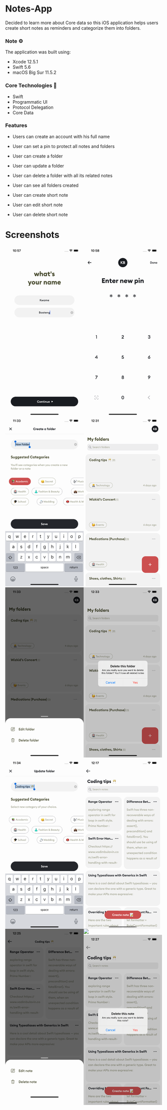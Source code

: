 # Notes-App
Decided to learn more about Core data so this iOS application helps users create short notes as reminders and categorize them into folders.

### Note ⚙️
The application was built using: 
* Xcode 12.5.1
* Swift 5.6
* macOS Big Sur 11.5.2

### Core Technologies 📲
* Swift
* Programmatic UI
* Protocol Delegation
* Core Data

### Features
* Users can create an account with his full name
* User can set a pin to protect all notes and folders
* User can create a folder
* User can update a folder
* User can delete a folder with all its related notes
* User can see all folders created

* User can create short note
* User can edit short note
* User can delete short note


# Screenshots
<img align='left' src="Notes-Clone/Assets.xcassets/name.imageset/name.png"  width="250">
<img align='left' src="Notes-Clone/Assets.xcassets/pin.imageset/pin.png"  width="250">
<img src="Notes-Clone/Assets.xcassets/folder.imageset/folder.png"  width="250">

<img align='left' src="Notes-Clone/Assets.xcassets/createFolder.imageset/createFolder.png"  width="250">
<img align='left' src="Notes-Clone/Assets.xcassets/sheet1.imageset/sheet1.png"  width="250">
<img src="Notes-Clone/Assets.xcassets/alert1.imageset/alert1.png"  width="250">

<img align='left' src="Notes-Clone/Assets.xcassets/updateFolder.imageset/updateFolder.png"  width="250">
<img align='left' src="Notes-Clone/Assets.xcassets/notes.imageset/notes.png"  width="250">
<img src="Notes-Clone/Assets.xcassets/notesDetail.imageset/notesDetails.png"  width="250">

<img align='left' src="Notes-Clone/Assets.xcassets/sheet2.imageset/sheet2.png"  width="250">
<img align='left' src="Notes-Clone/Assets.xcassets/alert2.imageset/alert2.png"  width="250">

